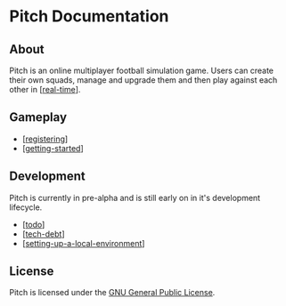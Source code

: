 # Pitch Documentation

## About

Pitch is an online multiplayer football simulation game. Users can create their own squads, manage and upgrade them and then play against each other in [[real-time]].

## Gameplay

- [[registering]]
- [[getting-started]]

## Development

Pitch is currently in pre-alpha and is still early on in it's development lifecycle.
- [[todo]]
- [[tech-debt]]
- [[setting-up-a-local-environment]]

## License

Pitch is licensed under the [GNU General Public License](LICENSE).

[//begin]: # "Autogenerated link references for markdown compatibility"
[real-time]: real-time "Real Time"
[registering]: registering "Registering"
[getting-started]: getting-started "Getting Started"
[todo]: todo "TODO"
[setting-up-a-local-environment]: setting-up-a-local-environment "Setting up a Local Environment"
[tech-debt]: tech-debt "Tech Debt"
[//end]: # "Autogenerated link references"
